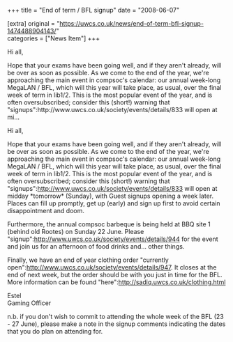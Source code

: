 +++
title = "End of term / BFL signup"
date = "2008-06-07"

[extra]
original = "https://uwcs.co.uk/news/end-of-term-bfl-signup-1474488904143/"    
categories = ["News Item"]
+++

<p>Hi all, </p>

<p>Hope that your exams have been going well, and if they aren't already, will be over as soon as possible. As we come to the end of the year, we're approaching the main event in compsoc's calendar: our annual week-long MegaLAN / BFL, which will this year will take place, as usual, over the final week of term in lib1/2. This is the most popular event of the year, and is often oversubscribed; consider this (short!) warning that "signups":http://www.uwcs.co.uk/society/events/details/833 will open at mi...</p>

<!-- more -->

Hi all,

Hope that your exams have been going well, and if they aren't already, will be over as soon as possible. As we come to the end of the year, we're approaching the main event in compsoc's calendar: our annual week-long MegaLAN / BFL, which will this year will take place, as usual, over the final week of term in lib1/2. This is the most popular event of the year, and is often oversubscribed; consider this (short\!) warning that "signups":http://www.uwcs.co.uk/society/events/details/833 will open at midday \*tomorrow\* (Sunday), with Guest signups opening a week later. Places can fill up promptly, get up (early) and sign up first to avoid certain disappointment and doom.

Furthermore, the annual compsoc barbeque is being held at BBQ site 1 (behind old Rootes) on Sunday 22 June. Please "signup":http://www.uwcs.co.uk/society/events/details/944 for the event and join us for an afternoon of food drinks and... other things.

Finally, we have an end of year clothing order "currently open":http://www.uwcs.co.uk/society/events/details/947. It closes at the end of next week, but the order should be with you just in time for the BFL. More information can be found "here":http://sadiq.uwcs.co.uk/clothing.html

Estel  
Gaming Officer

n.b. if you don't wish to commit to attending the whole week of the BFL (23 - 27 June), please make a note in the signup comments indicating the dates that you do plan on attending for.

